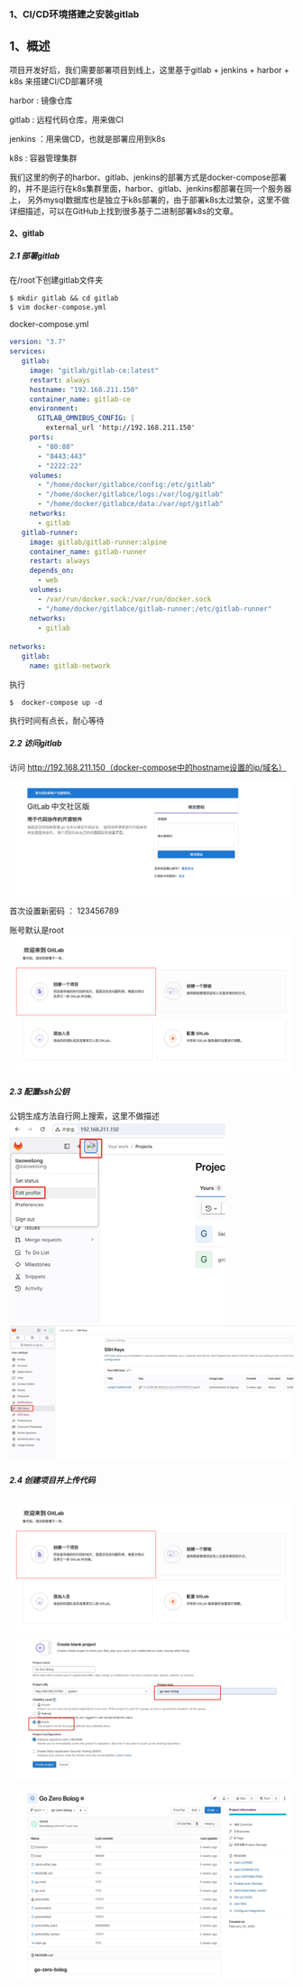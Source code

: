 ### 	1、CI/CD环境搭建之安装gitlab

## 1、概述

项目开发好后，我们需要部署项目到线上，这里基于gitlab + jenkins + harbor + k8s 来搭建CI/CD部署环境

harbor : 镜像仓库

gitlab : 远程代码仓库，用来做CI

jenkins ：用来做CD，也就是部署应用到k8s

k8s : 容器管理集群

我们这里的例子的harbor、gitlab、jenkins的部署方式是docker-compose部署的，并不是运行在k8s集群里面，harbor、gitlab、jenkins都部署在同一个服务器上，
另外mysql数据库也是独立于k8s部署的，由于部署k8s太过繁杂，这里不做详细描述，可以在GitHub上找到很多基于二进制部署k8s的文章。


#### 2、gitlab

##### 2.1 部署gitlab

在/root下创建gitlab文件夹

```shell
$ mkdir gitlab && cd gitlab
$ vim docker-compose.yml
```

docker-compose.yml

```yaml
version: "3.7"
services:
   gitlab:
     image: "gitlab/gitlab-ce:latest"
     restart: always
     hostname: "192.168.211.150"
     container_name: gitlab-ce
     environment:
       GITLAB_OMNIBUS_CONFIG: |
         external_url 'http://192.168.211.150'
     ports:
       - "80:80"
       - "8443:443"
       - "2222:22"
     volumes:
       - "/home/docker/gitlabce/config:/etc/gitlab"
       - "/home/docker/gitlabce/logs:/var/log/gitlab"
       - "/home/docker/gitlabce/data:/var/opt/gitlab"
     networks:
       - gitlab
   gitlab-runner:
     image: gitlab/gitlab-runner:alpine
     container_name: gitlab-runner
     restart: always
     depends_on:
       - web
     volumes:
       - /var/run/docker.sock:/var/run/docker.sock
       - "/home/docker/gitlabce/gitlab-runner:/etc/gitlab-runner"
     networks:
       - gitlab

networks:
   gitlab:
     name: gitlab-network
```

执行

```shell
$  docker-compose up -d
```
执行时间有点长，耐心等待

##### 2.2 访问gitlab

访问 http://192.168.211.150（docker-compose中的hostname设置的ip/域名）

<img src="./images/gitlab/gitlab-01.png" alt="gitlab-01.png" style="zoom:50%;" />

首次设置新密码  ： 123456789

账号默认是root
<img src="./images/gitlab/gitlab-02.png" alt="gitlab-02.png" style="zoom:50%;" />

##### 2.3 配置ssh公钥
公钥生成方法自行网上搜索，这里不做描述
<img src="./images/gitlab/gitlab-06.png" alt="gitlab-06.png" style="zoom:50%;" />
<img src="./images/gitlab/gitlab-07.png" alt="gitlab-07.png" style="zoom:50%;" />

##### 2.4 创建项目并上传代码

<img src="./images/gitlab/gitlab-03.png" alt="gitlab-03.png" style="zoom:50%;" />

<img src="./images/gitlab/gitlab-04.png" alt="gitlab-04" style="zoom:50%;" />

![gitlab-05.png](./images/gitlab/gitlab-05.png)










​	























